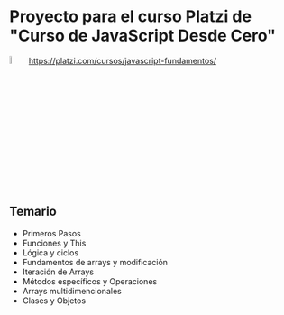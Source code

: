 #  Proyecto para el curso Platzi de "Curso de JavaScript Desde Cero" 

<img src="https://cdn-icons-png.flaticon.com/128/1199/1199124.png" width="6%">  https://platzi.com/cursos/javascript-fundamentos/

## Temario

- Primeros Pasos
- Funciones y This
- Lógica y ciclos
- Fundamentos de arrays y modificación
- Iteración de Arrays
- Métodos específicos y Operaciones
- Arrays multidimencionales
- Clases y Objetos